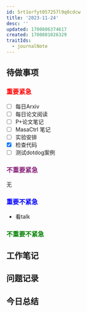 ```yaml
---
id: 5rt1orfyt057257l9q0cdcw
title: '2023-11-24'
desc: ''
updated: 1700806374617
created: 1700801026329
traitIds:
  - journalNote
---
```

<!--
Based on the journaling method created by Intelligent Change:
- [Intelligent Change: Our Story](https://www.intelligentchange.com/pages/our-story)
- [The Five Minute Journal](https://www.intelligentchange.com/products/the-five-minute-journal)
-->



## **待做事项**

### <font color=red>**重要紧急**</font>
- [ ]  每日Arxiv
- [ ]  每日论文阅读
  - [ ]  P+论文笔记
  - [ ]  MasaCtrl 笔记
- [ ]  实验安排
- [x]  检查代码
- [ ]  测试dotdog案例
### <font color=#871F78>**不重要紧急**</font>

无

### <font color=blue>**重要不紧急**</font>
* 看talk

### <font color=green>**不重要不紧急**</font>



## **工作笔记**



## **问题记录**




## **今日总结**

